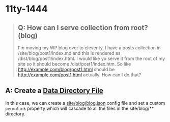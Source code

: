 # 11ty-1444

> ## Q: How can I serve collection from root? (blog)
> I'm moving my WP blog over to eleventy.
> I have a posts collection in /site/blog/post1/index.md and this is rendered as /dist/blog/post1/index.html.
> I would like yo serve it from the root of my site so it should become /dist/post1/index.htm.
> So like http://example.com/blog/post1.html should be http://example.com/post1.html actually.
> How can I do that?

## A: Create a [Data Directory File](https://www.11ty.dev/docs/data-template-dir/)
In this case, we can create a [site/blog/blog.json](site/blog/blog.json) config file and set a custom `permalink` property which will cascade to all the files in the site/blog/** directory.
